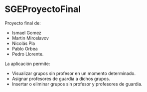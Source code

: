 # SGEProyectoFinal
Proyecto final de:
  - Ismael Gomez
  - Martin Miroslavov
  - Nicolás Pla
  - Pablo Orbea
  - Pedro Llorente.

La aplicación permite:
  - Visualizar grupos sin profesor en un momento determinado.
  - Asignar profesores de guardia a dichos grupos.
  - Insertar o eliminar grupos sin profesor y profesores de guardia.

